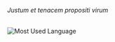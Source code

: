 

*Justum et tenacem propositi virum*




<br />





<img align="left" alt="Most Used Language" src="https://github-readme-stats.vercel.app/api/top-langs/?username=BrunBrand&layout=compact&langs_count=10&icon_color=2d77dc&title_color=2d77dc&text_color=ffffff&bg_color=0d1117&hide_border=true">
